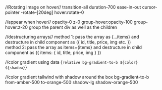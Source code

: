 //Rotating image on hover//
transition-all duration-700 ease-in-out cursor-pointer -rotate-[20deg] hover:rotate-0


//appear when hover//
opacity-0 z-0 group-hover:opacity-100 group-hover:z-20
group the parent div as well as the children


//destructuring arrays// 
method 1: pass the array as {...items} and destructure in child component as ({ id, title, price, img etc. })\
method 2: pass the array as items={items} and destructure in child component as 
({ items: { id, title, price, img } })


//color gradient using data
{`relative bg-gradient-to-b ${color} ${shadow}`}


//color gradient tailwind with shadow around the box
bg-gradient-to-b from-amber-500 to-orange-500 shadow-lg shadow-orange-500